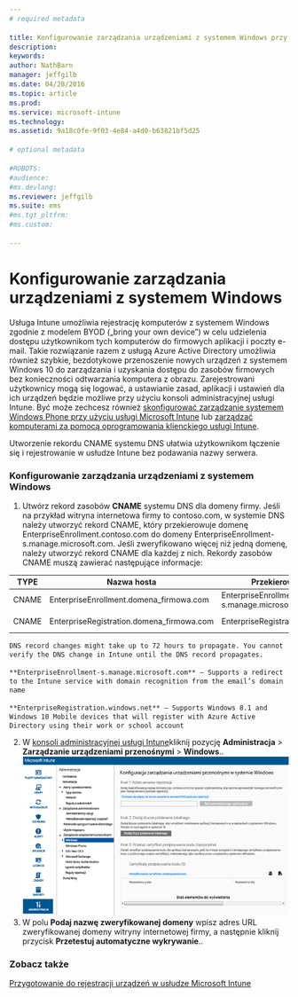 ```yaml
---
# required metadata

title: Konfigurowanie zarządzania urządzeniami z systemem Windows przy użyciu usługi Microsoft Intune | Microsoft Intune
description:
keywords:
author: NathBarn
manager: jeffgilb
ms.date: 04/28/2016
ms.topic: article
ms.prod:
ms.service: microsoft-intune
ms.technology:
ms.assetid: 9a18c0fe-9f03-4e84-a4d0-b63821bf5d25

# optional metadata

#ROBOTS:
#audience:
#ms.devlang:
ms.reviewer: jeffgilb
ms.suite: ems
#ms.tgt_pltfrm:
#ms.custom:

---
```


# Konfigurowanie zarządzania urządzeniami z systemem Windows
Usługa Intune umożliwia rejestrację komputerów z systemem Windows zgodnie z modelem BYOD („bring your own device”) w celu udzielenia dostępu użytkownikom tych komputerów do firmowych aplikacji i poczty e-mail. Takie rozwiązanie razem z usługą Azure Active Directory umożliwia również szybkie, bezdotykowe przenoszenie nowych urządzeń z systemem Windows 10 do zarządzania i uzyskania dostępu do zasobów firmowych bez konieczności odtwarzania komputera z obrazu. Zarejestrowani użytkownicy mogą się logować, a ustawianie zasad, aplikacji i ustawień dla ich urządzeń będzie możliwe przy użyciu konsoli administracyjnej usługi Intune. Być może zechcesz również [skonfigurować zarządzanie systemem Windows Phone przy użyciu usługi Microsoft Intune](set-up-windows-phone-management-with-microsoft-intune.md) lub [zarządzać komputerami za pomocą oprogramowania klienckiego usługi Intune](manage-windows-pcs-with-microsoft-intune.md).

Utworzenie rekordu CNAME systemu DNS ułatwia użytkownikom łączenie się i rejestrowanie w usłudze Intune bez podawania nazwy serwera.

### Konfigurowanie zarządzania urządzeniami z systemem Windows

  1.  Utwórz rekord zasobów **CNAME** systemu DNS dla domeny firmy. Jeśli na przykład witryna internetowa firmy to contoso.com, w systemie DNS należy utworzyć rekord CNAME, który przekierowuje domenę EnterpriseEnrollment.contoso.com do domeny EnterpriseEnrollment-s.manage.microsoft.com. Jeśli zweryfikowano więcej niż jedną domenę, należy utworzyć rekord CNAME dla każdej z nich. Rekordy zasobów CNAME muszą zawierać następujące informacje:

  |TYPE|Nazwa hosta|Przekierowanie na|TTL|
  |--------|-------------|-------------|-------|
  |CNAME|EnterpriseEnrollment.domena_firmowa.com|EnterpriseEnrollment-s.manage.microsoft.com |1 godzina|
  |CNAME|EnterpriseRegistration.domena_firmowa.com|EnterpriseRegistration.windows.net|1 godzina|

    DNS record changes might take up to 72 hours to propagate. You cannot verify the DNS change in Intune until the DNS record propagates.

    **EnterpriseEnrollment-s.manage.microsoft.com** – Supports a redirect to the Intune service with domain recognition from the email’s domain name

    **EnterpriseRegistration.windows.net** – Supports Windows 8.1 and Windows 10 Mobile devices that will register with Azure Active Directory using their work or school account

  2.  W [konsoli administracyjnej usługi Intune](http://manage.microsoft.com)kliknij pozycję **Administracja** &gt; **Zarządzanie urządzeniami przenośnymi** &gt; **Windows**..
  ![Okno dialogowe Zarządzanie urządzeniami z systemem Windows](../media/enroll-intune-winenr.png)
  3.  W polu **Podaj nazwę zweryfikowanej domeny** wpisz adres URL zweryfikowanej domeny witryny internetowej firmy, a następnie kliknij przycisk **Przetestuj automatyczne wykrywanie**..

### Zobacz także
[Przygotowanie do rejestracji urządzeń w usłudze Microsoft Intune](get-ready-to-enroll-devices-in-microsoft-intune.md)


<!--HONumber=May16_HO1-->


